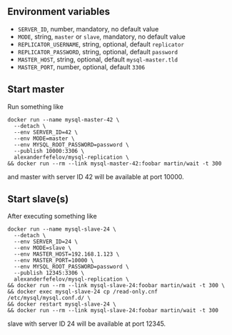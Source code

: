 ## Environment variables

* `SERVER_ID`, number, mandatory, no default value
* `MODE`, string, `master` or `slave`, mandatory, no default value
* `REPLICATOR_USERNAME`, string, optional, default `replicator`
* `REPLICATOR_PASSWORD`, string, optional, default `password`
* `MASTER_HOST`, string, optional, default `mysql-master.tld`
* `MASTER_PORT`, number, optional, default `3306`

## Start master

Run something like

    docker run --name mysql-master-42 \
      --detach \
      --env SERVER_ID=42 \
      --env MODE=master \
      --env MYSQL_ROOT_PASSWORD=password \
      --publish 10000:3306 \
      alexanderfefelov/mysql-replication \
    && docker run --rm --link mysql-master-42:foobar martin/wait -t 300

and master with server ID 42 will be available at port 10000.

## Start slave(s)

After executing something like

    docker run --name mysql-slave-24 \
      --detach \
      --env SERVER_ID=24 \
      --env MODE=slave \
      --env MASTER_HOST=192.168.1.123 \
      --env MASTER_PORT=10000 \
      --env MYSQL_ROOT_PASSWORD=password \
      --publish 12345:3306 \
      alexanderfefelov/mysql-replication \
    && docker run --rm --link mysql-slave-24:foobar martin/wait -t 300 \
    && docker exec mysql-slave-24 cp /read-only.cnf /etc/mysql/mysql.conf.d/ \
    && docker restart mysql-slave-24 \
    && docker run --rm --link mysql-slave-24:foobar martin/wait -t 300

slave with server ID 24 will be available at port 12345.
